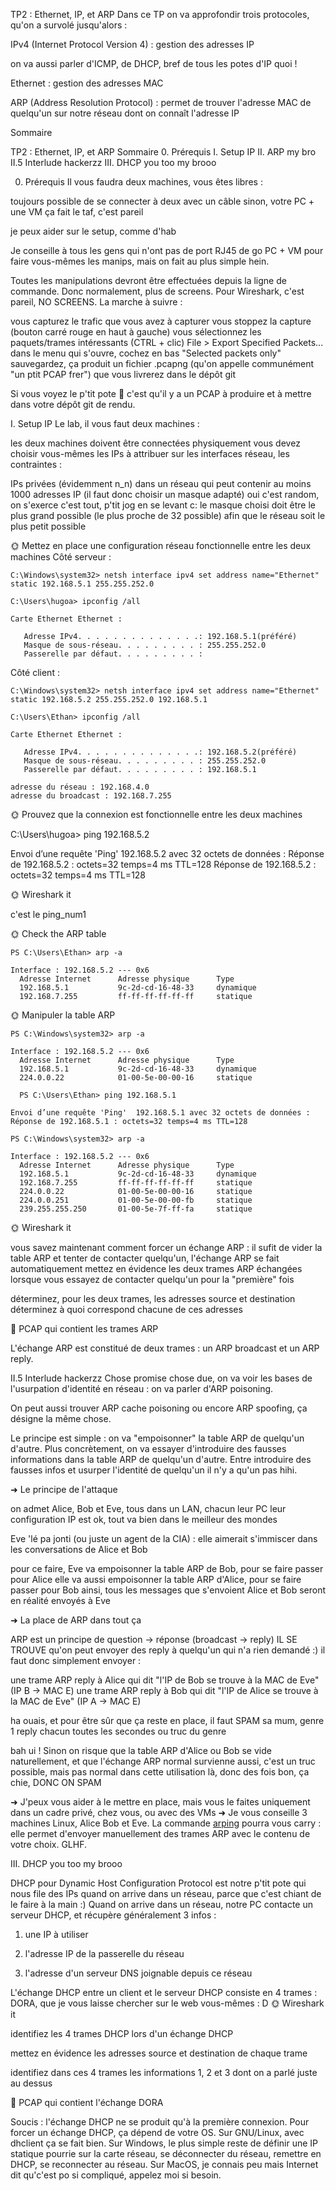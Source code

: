 TP2 : Ethernet, IP, et ARP
Dans ce TP on va approfondir trois protocoles, qu'on a survolé jusqu'alors :


IPv4 (Internet Protocol Version 4) : gestion des adresses IP

on va aussi parler d'ICMP, de DHCP, bref de tous les potes d'IP quoi !



Ethernet : gestion des adresses MAC

ARP (Address Resolution Protocol) : permet de trouver l'adresse MAC de quelqu'un sur notre réseau dont on connaît l'adresse IP



Sommaire

TP2 : Ethernet, IP, et ARP
Sommaire
0. Prérequis
I. Setup IP
II. ARP my bro
II.5 Interlude hackerzz
III. DHCP you too my brooo


0. Prérequis
Il vous faudra deux machines, vous êtes libres :

toujours possible de se connecter à deux avec un câble
sinon, votre PC + une VM ça fait le taf, c'est pareil

je peux aider sur le setup, comme d'hab




Je conseille à tous les gens qui n'ont pas de port RJ45 de go PC + VM pour faire vous-mêmes les manips, mais on fait au plus simple hein.


Toutes les manipulations devront être effectuées depuis la ligne de commande. Donc normalement, plus de screens.
Pour Wireshark, c'est pareil, NO SCREENS. La marche à suivre :

vous capturez le trafic que vous avez à capturer
vous stoppez la capture (bouton carré rouge en haut à gauche)
vous sélectionnez les paquets/trames intéressants (CTRL + clic)
File > Export Specified Packets...
dans le menu qui s'ouvre, cochez en bas "Selected packets only"
sauvegardez, ça produit un fichier .pcapng (qu'on appelle communément "un ptit PCAP frer") que vous livrerez dans le dépôt git

Si vous voyez le p'tit pote 🦈 c'est qu'il y a un PCAP à produire et à mettre dans votre dépôt git de rendu.

I. Setup IP
Le lab, il vous faut deux machines :

les deux machines doivent être connectées physiquement
vous devez choisir vous-mêmes les IPs à attribuer sur les interfaces réseau, les contraintes :

IPs privées (évidemment n_n)
dans un réseau qui peut contenir au moins 1000 adresses IP (il faut donc choisir un masque adapté)
oui c'est random, on s'exerce c'est tout, p'tit jog en se levant c:
le masque choisi doit être le plus grand possible (le plus proche de 32 possible) afin que le réseau soit le plus petit possible



🌞 Mettez en place une configuration réseau fonctionnelle entre les deux machines
Côté serveur :
````
C:\Windows\system32> netsh interface ipv4 set address name="Ethernet" static 192.168.5.1 255.255.252.0

C:\Users\hugoa> ipconfig /all

Carte Ethernet Ethernet :

   Adresse IPv4. . . . . . . . . . . . . .: 192.168.5.1(préféré)
   Masque de sous-réseau. . . . . . . . . : 255.255.252.0
   Passerelle par défaut. . . . . . . . . :
````
Côté client :
````
C:\Windows\system32> netsh interface ipv4 set address name="Ethernet" static 192.168.5.2 255.255.252.0 192.168.5.1

C:\Users\Ethan> ipconfig /all

Carte Ethernet Ethernet :

   Adresse IPv4. . . . . . . . . . . . . .: 192.168.5.2(préféré)
   Masque de sous-réseau. . . . . . . . . : 255.255.252.0
   Passerelle par défaut. . . . . . . . . : 192.168.5.1
````

````
adresse du réseau : 192.168.4.0
adresse du broadcast : 192.168.7.255
````


🌞 Prouvez que la connexion est fonctionnelle entre les deux machines

C:\Users\hugoa> ping 192.168.5.2

Envoi d’une requête 'Ping'  192.168.5.2 avec 32 octets de données :
Réponse de 192.168.5.2 : octets=32 temps=4 ms TTL=128
Réponse de 192.168.5.2 : octets=32 temps=4 ms TTL=128

🌞 Wireshark it


c'est le ping_num1



🌞 Check the ARP table
````
PS C:\Users\Ethan> arp -a

Interface : 192.168.5.2 --- 0x6
  Adresse Internet      Adresse physique      Type
  192.168.5.1           9c-2d-cd-16-48-33     dynamique
  192.168.7.255         ff-ff-ff-ff-ff-ff     statique
````

🌞 Manipuler la table ARP

````PS C:\Windows\system32> arp -d
PS C:\Windows\system32> arp -a

Interface : 192.168.5.2 --- 0x6
  Adresse Internet      Adresse physique      Type
  192.168.5.1           9c-2d-cd-16-48-33     dynamique
  224.0.0.22            01-00-5e-00-00-16     statique
  ````
````
  PS C:\Users\Ethan> ping 192.168.5.1

Envoi d’une requête 'Ping'  192.168.5.1 avec 32 octets de données :
Réponse de 192.168.5.1 : octets=32 temps=4 ms TTL=128
````
````
PS C:\Windows\system32> arp -a

Interface : 192.168.5.2 --- 0x6
  Adresse Internet      Adresse physique      Type
  192.168.5.1           9c-2d-cd-16-48-33     dynamique
  192.168.7.255         ff-ff-ff-ff-ff-ff     statique
  224.0.0.22            01-00-5e-00-00-16     statique
  224.0.0.251           01-00-5e-00-00-fb     statique
  239.255.255.250       01-00-5e-7f-ff-fa     statique
````
🌞 Wireshark it

vous savez maintenant comment forcer un échange ARP : il sufit de vider la table ARP et tenter de contacter quelqu'un, l'échange ARP se fait automatiquement
mettez en évidence les deux trames ARP échangées lorsque vous essayez de contacter quelqu'un pour la "première" fois

déterminez, pour les deux trames, les adresses source et destination
déterminez à quoi correspond chacune de ces adresses



🦈 PCAP qui contient les trames ARP

L'échange ARP est constitué de deux trames : un ARP broadcast et un ARP reply.


II.5 Interlude hackerzz
Chose promise chose due, on va voir les bases de l'usurpation d'identité en réseau : on va parler d'ARP poisoning.

On peut aussi trouver ARP cache poisoning ou encore ARP spoofing, ça désigne la même chose.

Le principe est simple : on va "empoisonner" la table ARP de quelqu'un d'autre.
Plus concrètement, on va essayer d'introduire des fausses informations dans la table ARP de quelqu'un d'autre.
Entre introduire des fausses infos et usurper l'identité de quelqu'un il n'y a qu'un pas hihi.

➜ Le principe de l'attaque

on admet Alice, Bob et Eve, tous dans un LAN, chacun leur PC
leur configuration IP est ok, tout va bien dans le meilleur des mondes

Eve 'lé pa jonti (ou juste un agent de la CIA) : elle aimerait s'immiscer dans les conversations de Alice et Bob

pour ce faire, Eve va empoisonner la table ARP de Bob, pour se faire passer pour Alice
elle va aussi empoisonner la table ARP d'Alice, pour se faire passer pour Bob
ainsi, tous les messages que s'envoient Alice et Bob seront en réalité envoyés à Eve



➜ La place de ARP dans tout ça

ARP est un principe de question -> réponse (broadcast -> reply)
IL SE TROUVE qu'on peut envoyer des reply à quelqu'un qui n'a rien demandé :)
il faut donc simplement envoyer :

une trame ARP reply à Alice qui dit "l'IP de Bob se trouve à la MAC de Eve" (IP B -> MAC E)
une trame ARP reply à Bob qui dit "l'IP de Alice se trouve à la MAC de Eve" (IP A -> MAC E)


ha ouais, et pour être sûr que ça reste en place, il faut SPAM sa mum, genre 1 reply chacun toutes les secondes ou truc du genre

bah ui ! Sinon on risque que la table ARP d'Alice ou Bob se vide naturellement, et que l'échange ARP normal survienne
aussi, c'est un truc possible, mais pas normal dans cette utilisation là, donc des fois bon, ça chie, DONC ON SPAM





➜ J'peux vous aider à le mettre en place, mais vous le faites uniquement dans un cadre privé, chez vous, ou avec des VMs
➜ Je vous conseille 3 machines Linux, Alice Bob et Eve. La commande [arping](https://sandilands.info/sgordon/arp-spoofing-on-wired-lan) pourra vous carry : elle permet d'envoyer manuellement des trames ARP avec le contenu de votre choix.
GLHF.

III. DHCP you too my brooo

DHCP pour Dynamic Host Configuration Protocol est notre p'tit pote qui nous file des IPs quand on arrive dans un réseau, parce que c'est chiant de le faire à la main :)
Quand on arrive dans un réseau, notre PC contacte un serveur DHCP, et récupère généralement 3 infos :


1. une IP à utiliser

2. l'adresse IP de la passerelle du réseau

3. l'adresse d'un serveur DNS joignable depuis ce réseau

L'échange DHCP  entre un client et le serveur DHCP consiste en 4 trames : DORA, que je vous laisse chercher sur le web vous-mêmes : D
🌞 Wireshark it

identifiez les 4 trames DHCP lors d'un échange DHCP

mettez en évidence les adresses source et destination de chaque trame


identifiez dans ces 4 trames les informations 1, 2 et 3 dont on a parlé juste au dessus

🦈 PCAP qui contient l'échange DORA

Soucis : l'échange DHCP ne se produit qu'à la première connexion. Pour forcer un échange DHCP, ça dépend de votre OS. Sur GNU/Linux, avec dhclient ça se fait bien. Sur Windows, le plus simple reste de définir une IP statique pourrie sur la carte réseau, se déconnecter du réseau, remettre en DHCP, se reconnecter au réseau. Sur MacOS, je connais peu mais Internet dit qu'c'est po si compliqué, appelez moi si besoin.